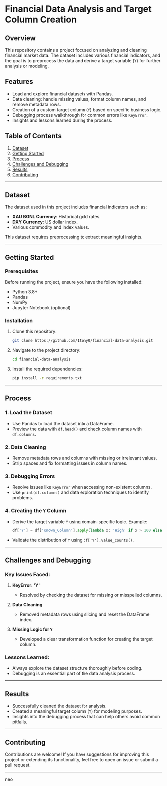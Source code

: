  # Financial Data Analysis and Target Column Creation  

## Overview 
This repository contains a project focused on analyzing and cleaning financial market data. The dataset includes various financial indicators, and the goal is to preprocess the data and derive a target variable (`Y`) for further analysis or modeling.

## Features
- Load and explore financial datasets with Pandas.
- Data cleaning: handle missing values, format column names, and remove metadata rows.
- Creation of a custom target column (`Y`) based on specific business logic.
- Debugging process walkthrough for common errors like `KeyError`.
- Insights and lessons learned during the process.
 
## Table of Contents 
1. [Dataset](#dataset)
2. [Getting Started](#getting-started)
3. [Process](#process)
4. [Challenges and Debugging](#challenges-and-debugging)
5. [Results](#results)
6. [Contributing](#contributing)
 
 
---

## Dataset 
The dataset used in this project includes financial indicators such as:
- **XAU BGNL Currency**: Historical gold rates.
- **DXY Currency**: US dollar index.
- Various commodity and index values.

This dataset requires preprocessing to extract meaningful insights.

---

## Getting Started

### Prerequisites
Before running the project, ensure you have the following installed:
- Python 3.8+
- Pandas
- NumPy
- Jupyter Notebook (optional)

### Installation
1. Clone this repository:
   ```bash
   git clone https://github.com/1tony0/financial-data-analysis.git
   ```
2. Navigate to the project directory:
   ```bash
   cd financial-data-analysis
   ```
3. Install the required dependencies:
   ```bash
   pip install -r requirements.txt
   ```

---

## Process
### 1. Load the Dataset
- Use Pandas to load the dataset into a DataFrame.
- Preview the data with `df.head()` and check column names with `df.columns`.

### 2. Data Cleaning
- Remove metadata rows and columns with missing or irrelevant values.
- Strip spaces and fix formatting issues in column names.

### 3. Debugging Errors
- Resolve issues like `KeyError` when accessing non-existent columns.
- Use `print(df.columns)` and data exploration techniques to identify problems.

### 4. Creating the `Y` Column
- Derive the target variable `Y` using domain-specific logic.
  Example:
  ```python
  df['Y'] = df['Known_Column'].apply(lambda x: 'High' if x > 100 else 'Low')
  ```
- Validate the distribution of `Y` using `df['Y'].value_counts()`.

---

## Challenges and Debugging
### Key Issues Faced:
1. **KeyError: 'Y'**  
   - Resolved by checking the dataset for missing or misspelled columns.

2. **Data Cleaning**  
   - Removed metadata rows using slicing and reset the DataFrame index.

3. **Missing Logic for `Y`**  
   - Developed a clear transformation function for creating the target column.

### Lessons Learned:
- Always explore the dataset structure thoroughly before coding.
- Debugging is an essential part of the data analysis process.

---

## Results
- Successfully cleaned the dataset for analysis.
- Created a meaningful target column (`Y`) for modeling purposes.
- Insights into the debugging process that can help others avoid common pitfalls.

---

## Contributing
Contributions are welcome! If you have suggestions for improving this project or extending its functionality, feel free to open an issue or submit a pull request.

---

neo

